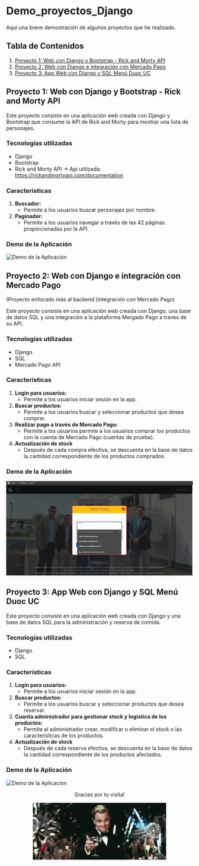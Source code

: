 # Demo_proyectos_Django
Aquí una breve demostración de algunos proyectos que he realizado.

## Tabla de Contenidos
1. [Proyecto 1: Web con Django y Bootstrap - Rick and Morty API](#proyecto-1)
2. [Proyecto 2: Web con Django e integración con Mercado Pago](#proyecto-2)
3. [Proyecto 3: App Web con Django y SQL Menú Duoc UC](#proyecto-3)

## Proyecto 1: Web con Django y Bootstrap - Rick and Morty API <a name="proyecto-1"></a>

Este proyecto consiste en una aplicación web creada con Django y Bootstrap que consume la API de Rick and Morty para mostrar una lista de personajes.

### Tecnologías utilizadas
- Django
- Bootstrap
- Rick and Morty API -> Api utilizada: https://rickandmortyapi.com/documentation

### Características
1. **Buscador:**
   - Permite a los usuarios buscar personajes por nombre.
2. **Paginador:**
   - Permite a los usuarios navegar a través de las 42 páginas proporcionadas por la API.

### Demo de la Aplicación
![Demo de la Aplicación](https://github.com/Edo-Andres/archivos/blob/main/ApiRick_ok.gif)


## Proyecto 2: Web con Django e integración con Mercado Pago <a name="proyecto-2"></a>
(Proyecto enfocado más al backend (integración con Mercado Pago)

Este proyecto consiste en una aplicación web creada con Django, una base de datos SQL y una integración a la plataforma Mergado Pago a traves de su API.

### Tecnologías utilizadas
- Django
- SQL
- Mercado Pago API

### Características
1. **Login para usuarios:**
   - Permite a los usuarios iniciar sesión en la app.
2. **Buscar productos:**
   - Permite a los usuarios buscar y seleccionar productos que desea comprar.
3. **Realizar pago a través de Mercado Pago:**
   - Permite a los usuarios permite a los usuarios comprar los productos con la cuenta de Mercado Pago (cuentas de prueba).
4. **Actualización de stock**
   - Después de cada compra efectiva, se descuenta en la base de datos la cantidad correspondiente de los productos comprados.

### Demo de la Aplicación
![Demo de la Aplicación](https://github.com/Edo-Andres/archivos/blob/main/integracion_mercado_pago.gif)


## Proyecto 3: App Web con Django y SQL Menú Duoc UC <a name="proyecto-3"></a>

Este proyecto consiste en una aplicación web creada con Django y una base de datos SQL para la administración y reserva de comida.

### Tecnologías utilizadas
- Django
- SQL

### Características
1. **Login para usuarios:**
   - Permite a los usuarios iniciar sesión en la app.
2. **Buscar productos:**
   - Permite a los usuarios buscar y seleccionar productos que desea reservar.
3. **Cuanta administrador para gestionar stock y logística de los productos:**
   - Permite al administrador crear, modificar o eliminar el stock o las características de los productos.
4. **Actualización de stock**
   - Después de cada reserva efectiva, se descuenta en la base de datos la cantidad correspondiente de los productos afectados.

### Demo de la Aplicación
![Demo de la Aplicación](https://github.com/Edo-Andres/archivos/blob/main/Demo_menu_duoc.gif)

<p align="center">
  Gracias por tu visita!
</p>

<p align="center">
  <img src="https://github.com/Edo-Andres/archivos/blob/main/Leo.gif">
</p>

